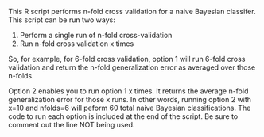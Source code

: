 This R script performs n-fold cross validation for a naive Bayesian classifer.
This script can be run two ways:
   1. Perform a single run of n-fold cross-validation
   2. Run n-fold cross validation x times

So, for example, for 6-fold cross validation, option 1 will run
6-fold cross validation and return the n-fold generalization error
as averaged over those n-folds.

Option 2 enables you to run option 1 x times. It returns the average
n-fold generalization error for those x runs. In other words,
running option 2 with x=10 and nfolds=6 will peform 60 total
naive Bayesian classifications.
The code to run each option is included at the end of the script.
Be sure to comment out the line NOT being used.